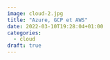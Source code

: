 ```yaml
---
image: cloud-2.jpg
title: "Azure, GCP et AWS"
date: 2022-03-10T19:28:04+01:00
categories:
  - cloud
draft: true
---
```


